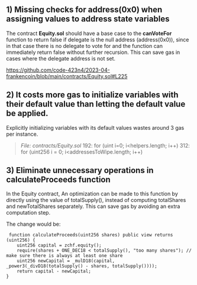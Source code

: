## 1) Missing checks for address(0x0) when assigning values to address state variables

The contract **Equity.sol** should have a base case to the **canVoteFor** function to return false if delegate is the null address (address(0x0)), since in that case there is no delegate to vote for and the function can immediately return false without further recursion. This can save gas in cases where the delegate address is not set.

https://github.com/code-423n4/2023-04-frankencoin/blob/main/contracts/Equity.sol#L225


## 2) It costs more gas to initialize variables with their default value than letting the default value be applied.

Explicitly initializing variables with its default values wastes around 3 gas per instance.

> *File: contracts/Equity.sol*
> 192: for (uint i=0; i<helpers.length; i++)
> 312: for (uint256 i = 0; i<addressesToWipe.length; i++)

## 3) Eliminate unnecessary operations in calculateProceeds function

In the Equity contract, An optimization can be made to this function by directly using the value of totalSupply(), instead of computing totalShares and newTotalShares separately. This can save gas by avoiding an extra computation step.

The change would be:

>

     function calculateProceeds(uint256 shares) public view returns (uint256) {
        uint256 capital = zchf.equity();
        require(shares + ONE_DEC18 < totalSupply(), "too many shares"); // make sure there is always at least one share
        uint256 newCapital = _mulD18(capital, _power3(_divD18(totalSupply() - shares, totalSupply())));
        return capital - newCapital;
    }

